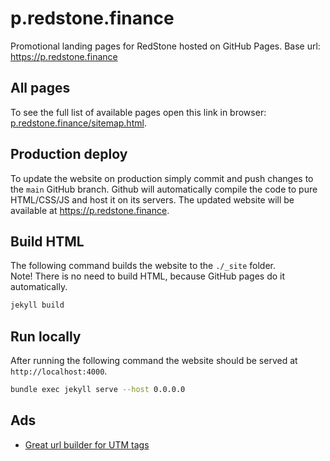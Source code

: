 # p.redstone.finance

Promotional landing pages for RedStone hosted on GitHub Pages.
Base url: https://p.redstone.finance

## All pages
To see the full list of available pages open this link in browser: [p.redstone.finance/sitemap.html](https://p.redstone.finance/sitemap.html).

## Production deploy
To update the website on production simply commit and push changes to the `main` GitHub branch.
Github will automatically compile the code to pure HTML/CSS/JS and host it on its servers. The updated website will be available at https://p.redstone.finance.

## Build HTML
The following command builds the website to the `./_site` folder.
<br />
Note! There is no need to build HTML, because GitHub pages do it automatically.
```sh
jekyll build
```

## Run locally
After running the following command the website should be served at `http://localhost:4000`.
```sh
bundle exec jekyll serve --host 0.0.0.0
```

## Ads
- [Great url builder for UTM tags](https://ga-dev-tools.web.app/ga4/campaign-url-builder/)
